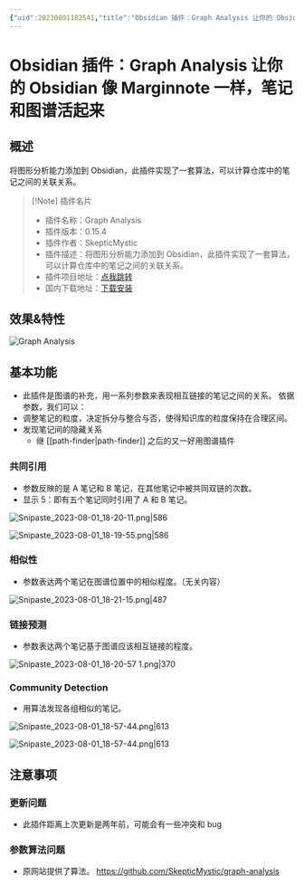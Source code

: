 ```yaml
---
{"uid":20230801182541,"title":"Obsidian 插件：Graph Analysis 让你的 Obsidian 像 Marginnote 一样，笔记和图谱活起来","tags":["Obsidian","插件","关系图谱","Marginnote"],"description":"Marginnote 与 Obsidian 的联动","author":"却能火里种金莲","type":"other","draft":false,"editable":false,"modified":20230912160112,"dg-publish":true,"permalink":"/lake-of-knowledge/10-obsidian/obsidian/graph-analysis/","dgPassFrontmatter":true}
---
```



# Obsidian 插件：Graph Analysis 让你的 Obsidian 像 Marginnote 一样，笔记和图谱活起来

## 概述

将图形分析能力添加到 Obsidian，此插件实现了一套算法，可以计算仓库中的笔记之间的关联关系。

> [!Note] 插件名片
> - 插件名称：Graph Analysis
> - 插件版本：0.15.4
> - 插件作者：SkepticMystic
> - 插件描述：将图形分析能力添加到 Obsidian，此插件实现了一套算法，可以计算仓库中的笔记之间的关联关系。
> - 插件项目地址：[点我跳转](https://github.com/juanjoarranz/style-text-obsidian-plugin)
> - 国内下载地址：[下载安装](https://pkmer.cn/products/plugin/pluginMarket/?graph-analysis)

## 效果&特性

![Graph Analysis](https://cdn.pkmer.cn/covers/graph-analysis.png!pkmer)

## 基本功能

- 此插件是图谱的补充，用一系列参数来表现相互链接的笔记之间的关系。
依据参数，我们可以：
- 调整笔记的粒度，决定拆分与整合与否，使得知识库的粒度保持在合理区间。
- 发现笔记间的隐藏关系
	- 继 [[path-finder\|path-finder]] 之后的又一好用图谱插件

### 共同引用

- 参数反映的是 A 笔记和 B 笔记，在其他笔记中被共同双链的次数。
- 显示 5：即有五个笔记同时引用了 A 和 B 笔记。

![Snipaste_2023-08-01_18-20-11.png|586](https://cdn.pkmer.cn/images/Snipaste_2023-08-01_18-20-11.png!pkmer)

![Snipaste_2023-08-01_18-19-55.png|586](https://cdn.pkmer.cn/images/Snipaste_2023-08-01_18-19-55.png!pkmer)

### 相似性

- 参数表达两个笔记在图谱位置中的相似程度。（无关内容）

![Snipaste_2023-08-01_18-21-15.png|487](https://cdn.pkmer.cn/images/Snipaste_2023-08-01_18-21-15.png!pkmer)

### 链接预测

- 参数表达两个笔记基于图谱应该相互链接的程度。

![Snipaste_2023-08-01_18-20-57 1.png|370](https://cdn.pkmer.cn/images/Snipaste_2023-08-01_18-20-57%201.png!pkmer)

### Community Detection

- 用算法发现各组相似的笔记。

![Snipaste_2023-08-01_18-57-44.png|613](https://cdn.pkmer.cn/images/Snipaste_2023-08-01_18-57-44.png!pkmer)

![Snipaste_2023-08-01_18-57-44.png|613](https://cdn.pkmer.cn/images/Snipaste_2023-08-01_19-53-06.png!pkmer)

## 注意事项

### 更新问题

- 此插件距离上次更新是两年前，可能会有一些冲突和 bug

### 参数算法问题

- 原网站提供了算法。
<https://github.com/SkepticMystic/graph-analysis>